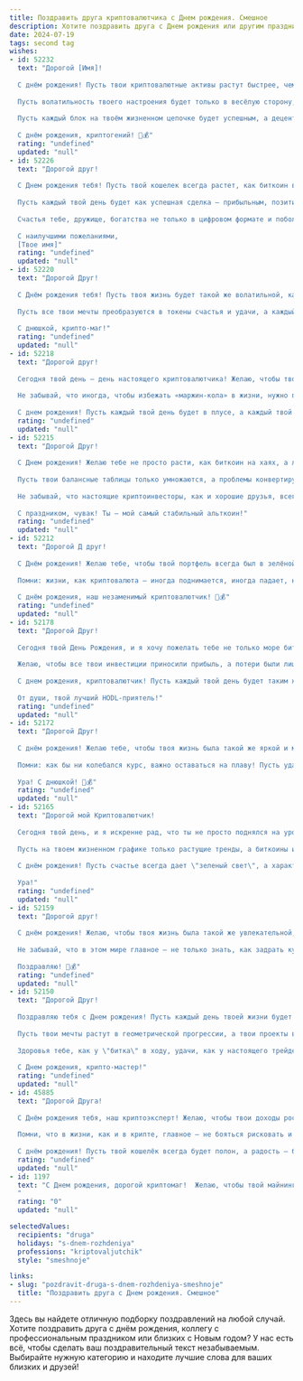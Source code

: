 ```yaml
---
title: Поздравить друга криптовалютчика c Днем рождения. Смешное
description: Хотите поздравить друга c Днем рождения или другим праздником? Наш ИИ создаст незабываемое поздравление, а вы обязательно выделитесь среди других.  
date: 2024-07-19
tags: second tag
wishes:
- id: 52232
  text: "Дорогой [Имя]!
  
  С днём рождения! Пусть твои криптовалютные активы растут быстрее, чем потоки шуточек про «биткоины» на вечеринках! Желаю, чтобы каждый твой инвестиционный шаг был таким же уверенным, как шаг математика к новому доказательству.
  
  Пусть волатильность твоего настроения будет только в весёлую сторону, а прибыль приходит так же часто, как твоё желание обновить статус в соцсетях! Главное — не забудь вовремя скидывать «ноты» на вечеринках, чтобы остальные знали, кто тут настоящий мастер криптотрейдинга!
  
  Пусть каждый блок на твоём жизненном цепочке будет успешным, а децентрализованный рис в твоей жизни — всегда «по воронке»! Удачи, юмора и, конечно, побольше «зелёных» — как в чате с друзьями, так и в кошельке!
  
  С днём рождения, криптогений! 🚀💰"
  rating: "undefined"
  updated: "null"
- id: 52226
  text: "Дорогой друг!
  
  С Днем рождения тебя! Пусть твой кошелек всегда растет, как биткоин во время бурного рынка, а шутки о крипте взлетают вверх, как альткоины после твита Илона Маска! Желаю, чтобы жизнь была не только блокчейном, но и безединичной и безграничной радостью!
  
  Пусть каждый твой день будет как успешная сделка – прибыльным, позитивным и с минимальными рисками. А если вдруг падение, смотрим на график жизни и понимаем: \"Это всего лишь коррекция!\"
  
  Счастья тебе, дружище, богатства не только в цифровом формате и побольше цирковой криптомагии в жизни!
  
  С наилучшими пожеланиями,
  [Твое имя]"
  rating: "undefined"
  updated: "null"
- id: 52220
  text: "Дорогой Друг!
  
  С Днём рождения тебя! Пусть твоя жизнь будет такой же волатильной, как курс криптовалют — иногда взлетающей в небо, иногда проваливающейся под землю, но всегда интересной! Желаю, чтобы твои доходы росли быстрее, чем биткойн в последние дни. Пусть каждый альткойн будет для тебя золотой жилой, а инвестиций будет столько, чтобы хватило не только на Ходл, но и на веселые вечеринки!
  
  Пусть все твои мечты преобразуются в токены счастья и удачи, а каждый новый день приносит лишь положительные свечи. Помни, даже если иногда графики идут вниз, у нас с тобой всегда вверх — по праздничному настроению!
  
  С днюшкой, крипто-маг!"
  rating: "undefined"
  updated: "null"
- id: 52218
  text: "Дорогой друг!
  
  Сегодня твой день – день настоящего криптовалютчика! Желаю, чтобы твоя жизнь была похожа на биткойн: полна взлетов и меньших падений, а каждый новый год приносил только хайпы и ни единого депресняка! Пусть удача зашкаливает, а зарплата растет быстрее, чем эфир на бычьем рынке!
  
  Не забывай, что иногда, чтобы избежать «маржин-кола» в жизни, нужно просто правильно распределять активы: время для друзей, счастья и веселья не должно уходить в минус!
  
  С днем рождения! Пусть каждый твой день будет в плусе, а каждый твой шаг ведет к огромным дивидендам радости!"
  rating: "undefined"
  updated: "null"
- id: 52215
  text: "Дорогой Друг!
  
  С Днем рождения! Желаю тебе не просто расти, как биткоин на хаях, а лететь, как эфириум в космос! Пусть твои мечты сбываются так же легко, как удобно ловить \"лонги\" на рынке крипты, а удача пусть бывает с тобой так же регулярно, как непонятные токены появляются в кошельках!
  
  Пусть твои балансные таблицы только умножаются, а проблемы конвертируются в радость! Желаю, чтобы все твои инвестиции были успешными, а плохие идеи изменяли статус на \"потеряна в космосе\".
  
  Не забывай, что настоящие криптоинвесторы, как и хорошие друзья, всегда рядом! Оставайся таким же оригинальным и искрометным, как мемы в нашем чате!
  
  С праздником, чувак! Ты — мой самый стабильный альткоин!"
  rating: "undefined"
  updated: "null"
- id: 52212
  text: "Дорогой Д друг!
  
  С Днём рождения! Желаю тебе, чтобы твой портфель всегда был в зелёной зоне, а майнинг приносил больше удовольствия, чем жёсткие разговоры с матерью о том, когда же ты заведёшь семью! Пусть биткоин не только растёт, но и даёт тебе вдохновение для новых идей.
  
  Помни: жизни, как криптовалюта — иногда поднимается, иногда падает, но главное, чтобы был хороший хардфорк с друзьями и радостью! Так что зарядись настроением на миллиард, убей все FOMO и живи моментом!
  
  С днём рождения, наш незаменимый криптовалютчик! 🎉💰"
  rating: "undefined"
  updated: "null"
- id: 52178
  text: "Дорогой Друг!
  
  Сегодня твой День Рождения, и я хочу пожелать тебе не только море биткойнов, но и океан счастья! Пусть твоя жизнь будет такой же яркой и волшебной, как график криптовалюты в бурный рынок, а удача улыбается тебе так же часто, как колеблящиеся курсы!
  
  Желаю, чтобы все твои инвестиции приносили прибыль, а потери были лишь в виде юмора – как шутки про «падение» цен! Пусть твой кошелек всегда будет наполнен, а настроение — на высоте! Помни, как в мире крипты — иногда главное не конечный результат, а путь, полный интересных моментов и веселых историй.
  
  С днем рождения, криптовалютчик! Пусть каждый твой день будет таким же прибыльным, как хороший холдинг, а вечер — таким же веселым, как мимолетное слава \"шарлотки\" на графике!
  
  От души, твой лучший HODL-приятель!"
  rating: "undefined"
  updated: "null"
- id: 52172
  text: "Дорогой Друг!
  
  С днём рождения! Желаю тебе, чтобы твоя жизнь была такой же яркой и многогранной, как криптовалютный рынок в бурный день! Пусть каждый новый год приносит тебе не только прибыль, но и много поводов для радости. Чтобы твои жизненные вложения всегда окупались, а стресс от рыночных спадов не превышал уровень твоего любимого кофе!
  
  Помни: как бы ни колебался курс, важно оставаться на плаву! Пусть удача будет твоей постоянной кошельком, а счастье — альткоином, который постоянно растёт в цене. Никаких блокировок на пути к радости, только хайпы и бабло!
  
  Ура! С днюшкой! 🥳💰"
  rating: "undefined"
  updated: "null"
- id: 52165
  text: "Дорогой мой Криптовалютчик!
  
  Сегодня твой день, и я искренне рад, что ты не просто поднялся на уровень выше, а забрался в самую верхнюю криптообласть! Желаю тебе, чтобы твой жизненный баланс всегда был в плюсе, а все инвестиции — не только в блокчейн, но и в хорошее настроение!
  
  Пусть на твоем жизненном графике только растущие тренды, а биткоины и альткоины приходят в нужный момент, как лучшие друзья — пусть даже в виде тортов и угощений! А если неожиданные убытки вдруг напомнят о себе, не расстраивайся — ведь в криптомире, как и в жизни, всегда главное — сохранить оптимизм и не забыть про диверсификацию веселья!
  
  С днём рождения! Пусть счастье всегда дает \"зеленый свет\", а характер остается \"неподконтрольным хакерам\"!
  
  Ура!"
  rating: "undefined"
  updated: "null"
- id: 52159
  text: "Дорогой друг!
  
  С днём рождения! Желаю, чтобы твоя жизнь была такой же увлекательной, как первые минуты графика Биткоина, а счастье росло, как курс Эфира в мартовскую лихорадку! Пусть каждое утро ты просыпаешься с мыслями о прибавке к доходам, а вечером наслаждаешься жизнью, как будто купил самый неожиданный токен!
  
  Не забывай, что в этом мире главное — не только знать, как задрать курс, но и уметь поднимать настроение! Пусть твоя карьера Криптовалютчика будет такой же стабильной, как старые добрые шутки про «Ходлеров», а удача всегда светит тебе в кошелек!
  
  Поздравляю! 🎉💰"
  rating: "undefined"
  updated: "null"
- id: 52150
  text: "Дорогой Друг!
  
  Поздравляю тебя с Днем рождения! Пусть каждый день твоей жизни будет таким же волатильным и захватывающим, как курс криптовалют! Желаю, чтобы в твоем кошельке всегда был только зеленый цвет и ни одной красной свечи.
  
  Пусть твои мечты растут в геометрической прогрессии, а твои проекты взлетают на блокчейне успеха! Не забывай, что даже в криптомире важно время от времени отключаться от монет и переключаться на радости настоящей жизни.
  
  Здоровья тебе, как у \"битка\" в ходу, удачи, как у настоящего трейдера, и, конечно, побольше веселых эмоций! Давай праздновать так, чтобы этот день зафиксировался в блокчейне наших воспоминаний!
  
  С Днем рождения, крипто-мастер!"
  rating: "undefined"
  updated: "null"
- id: 45885
  text: "Дорогой Друга!
  
  С Днём рождения тебя, наш криптоэксперт! Желаю, чтобы твои доходы росли, как биткойн в лучший день, а проблемы исчезали, как скам-коины на рынке. Пусть каждое утро начинается с зелёного цвета на графиках, а вечер заканчивается не чашечкой кофе, а партией в удачном трейдинге!
  
  Помни, что в жизни, как и в крипте, главное — не бояться рисковать и не терять веру в успех. Пусть твои мечты и желания растут в цене, а грусть и печаль ликвидируются с графика раз и навсегда!
  
  С днём рождения! Пусть твой кошелёк всегда будет полон, а радость — бесконечной! 🎉🚀💰"
  rating: "undefined"
  updated: "null"
- id: 1197
  text: "С Днем рождения, дорогой криптомаг!  Желаю, чтобы твой майнинг приносил не только сатоши, но и миллионы биткоинов, графики всегда радовали зелеными свечами, а фраза «падение рынка» вызывала лишь смех и желание прикупить монет подешевле!
  "
  rating: "0"
  updated: "null"

selectedValues:
  recipients: "druga"
  holidays: "s-dnem-rozhdeniya"
  professions: "kriptovaljutchik"
  style: "smeshnoje"

links:
- slug: "pozdravit-druga-s-dnem-rozhdeniya-smeshnoje"
  title: "Поздравить друга c Днем рождения. Смешное"
---
```


Здесь вы найдете отличную подборку поздравлений на любой случай. 
Хотите поздравить друга с днём рождения, коллегу с профессиональным праздником или близких с Новым годом? У нас есть всё, чтобы сделать ваш поздравительный текст незабываемым. Выбирайте нужную категорию и находите лучшие слова для ваших близких и друзей!
